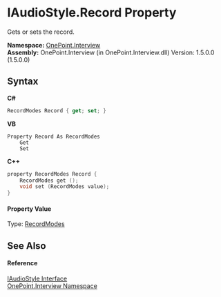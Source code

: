 # IAudioStyle.Record Property 
 

Gets or sets the record.

**Namespace:**&nbsp;<a href="N_OnePoint_Interview">OnePoint.Interview</a><br />**Assembly:**&nbsp;OnePoint.Interview (in OnePoint.Interview.dll) Version: 1.5.0.0 (1.5.0.0)

## Syntax

**C#**<br />
``` C#
RecordModes Record { get; set; }
```

**VB**<br />
``` VB
Property Record As RecordModes
	Get
	Set
```

**C++**<br />
``` C++
property RecordModes Record {
	RecordModes get ();
	void set (RecordModes value);
}
```


#### Property Value
Type: <a href="T_OnePoint_Interview_RecordModes">RecordModes</a>

## See Also


#### Reference
<a href="T_OnePoint_Interview_IAudioStyle">IAudioStyle Interface</a><br /><a href="N_OnePoint_Interview">OnePoint.Interview Namespace</a><br />